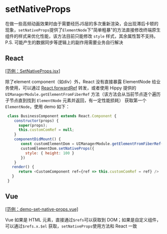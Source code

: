 # setNativeProps

在做一些高频动画效果时由于需要经历JS层的多次重新渲染，会出现滞后卡顿的现象，`setNativeProps`提供了`ElementNode`下"简单粗暴"的方法直接修改终端原生组件的样式来优化性能，该方法目前只能修改 `style` 样式，其余属性暂不支持。P.S. 可能产生的数据同步等逻辑上的副作用需要业务自行解决

## React

[[范例：SetNativeProps.jsx]](//github.com/Tencent/Hippy/blob/master/driver/js/examples/hippy-react-demo/src/externals/SetNativeProps/index.jsx)

除了element component（如div）外，React 没有直接暴露 ElementNode 给业务使用，可以通过 [React.forwardRef](https://zh-hans.reactjs.org/docs/forwarding-refs.html) 转发，或者使用 Hippy 提供的 `UIManagerModule.getElementFromFiberRef` 方法（该方法会从当前节点逐个遍历子节点直到找到 `ElementNode` 元素并返回，有一定性能损耗） 获取第一个 `ElementNode`，使用 demo 如下：

```javascript
 class BusinessComponent extends React.Component {
    constructor(props) {
      super(props);
      this.customComRef = null;
    }
    componentDidMount() {
       const customElementDom = UIManagerModule.getElementFromFiberRef(this.customComRef);
       customElementDom.setNativeProps({
         style: { height: 100 }
       })
    }
   render() {
      return <CustomComponent ref={ref => this.customComRef = ref} />
   }
 }

   ```

## Vue

[[范例：demo-set-native-props.vue]](//github.com/Tencent/Hippy/blob/master/driver/js/examples/hippy-vue-demo/src/components/demos/demo-set-native-props.vue)

Vue 如果是 HTML 元素，直接通过`$refs`可以获取到 DOM；如果是自定义组件，可以通过`$refs.x.$el` 获取，`setNativeProps`使用方法和 React 一致
